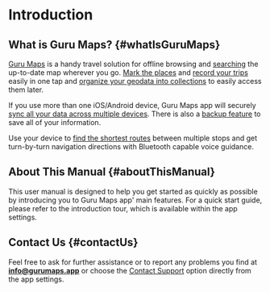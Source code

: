 # Introduction

## What is Guru Maps? {#whatIsGuruMaps}

[Guru Maps](https://gurumaps.app) is a handy travel solution for offline browsing and [searching](02-features.md#search) the up-to-date map wherever you go. [Mark the places](02-features.md#bookmarks) and [record your trips](02-features.md#GPSTracks) easily in one tap and [organize your geodata into collections](02-features.md#collections) to easily access them later.

If you use more than one iOS/Android device, Guru Maps app will securely [sync all your data across multiple devices](03-settings.md#sync). There is also a [backup feature](03-settings.md#dataBackup) to save all of your information.

Use your device to [find the shortest routes](02-features.md#navigation) between multiple stops and get turn-by-turn navigation directions with Bluetooth capable voice guidance.

## About This Manual {#aboutThisManual}

This user manual is designed to help you get started as quickly as possible by introducing you to Guru Maps app' main features. For a quick start guide, please refer to the introduction tour, which is available within the app settings.

## Contact Us {#contactUs}

Feel free to ask for further assistance or to report any problems you find at **info@gurumaps.app** or choose the [Contact Support](03-settings.md#Help) option directly from the app settings.


